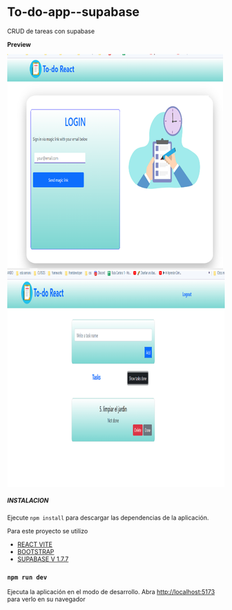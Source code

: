 # To-do-app--supabase
CRUD de tareas con  supabase


**Preview**

<img src="./src/assets/todo1.png" alt="desktop" width="500px" height="500px">
<img src="./src/assets/todo2.png" alt="desktop" width="600px" height="500px">

##### INSTALACION
Ejecute `npm install` para descargar las dependencias de la aplicación.

Para este proyecto se utilizo

- [REACT VITE](https://vitejs.dev/guide/)
- [BOOTSTRAP](https://getbootstrap.com/docs/5.0/getting-started/introduction/)
- [SUPABASE V 1.7.7 ](https://app.supabase.com/)


### `npm run dev`

Ejecuta la aplicación en el modo de desarrollo.
Abra [http://localhost:5173](http://localhost:5173) para verlo en su navegador
